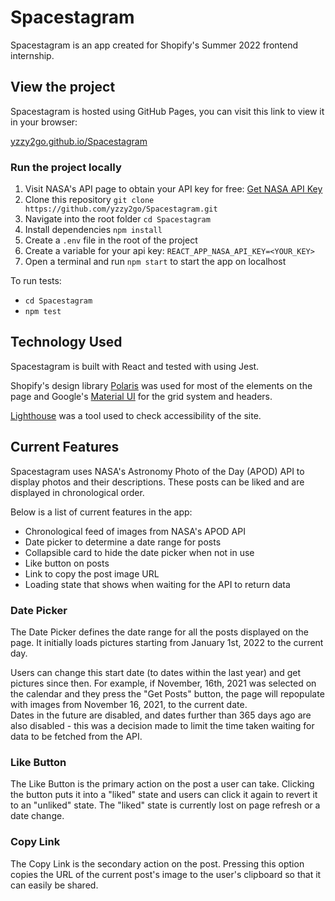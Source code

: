 # Spacestagram
Spacestagram is an app created for Shopify's Summer 2022 frontend internship.  


## View the project
Spacestagram is hosted using GitHub Pages, you can visit this link to view it in your browser: 

[yzzy2go.github.io/Spacestagram](https://yzzy2go.github.io/Spacestagram/)

### Run the project locally
1. Visit NASA's API page to obtain your API key for free: [Get NASA API Key](https://api.nasa.gov/) 
2. Clone this repository ```git clone https://github.com/yzzy2go/Spacestagram.git```
3. Navigate into the root folder ```cd Spacestagram```
4. Install dependencies ```npm install```
5. Create a ```.env``` file in the root of the project
6. Create a variable for your api key: ```REACT_APP_NASA_API_KEY=<YOUR_KEY>```
7. Open a terminal and run ```npm start``` to start the app on localhost

To run tests: 
* ```cd Spacestagram```
* ```npm test```


## Technology Used
Spacestagram is built with React and tested with using Jest.

Shopify's design library [Polaris](https://polaris.shopify.com/) was used for most of the elements on the page and Google's [Material UI](https://mui.com/) for the grid system and headers.  

[Lighthouse](https://developers.google.com/web/tools/lighthouse) was a tool used to check accessibility of the site. 


## Current Features
Spacestagram uses NASA's Astronomy Photo of the Day (APOD) API to display photos and their descriptions. These posts can be liked and are displayed in chronological order. 

Below is a list of current features in the app: 
* Chronological feed of images from NASA's APOD API
* Date picker to determine a date range for posts
* Collapsible card to hide the date picker when not in use
* Like button on posts
* Link to copy the post image URL
* Loading state that shows when waiting for the API to return data

### Date Picker
The Date Picker defines the date range for all the posts displayed on the page. It initially loads pictures starting from January 1st, 2022 to the current day. 

Users can change this start date (to dates within the last year) and get pictures since then. For example, if November, 16th, 2021 was selected on the calendar and they press the "Get Posts" button, the page will repopulate with images from November 16, 2021, to the current date.  
Dates in the future are disabled, and dates further than 365 days ago are also disabled - this was a decision made to limit the time taken waiting for data to be fetched from the API. 

### Like Button
The Like Button is the primary action on the post a user can take. Clicking the button puts it into a "liked" state and users can click it again to revert it to an "unliked" state. The "liked" state is currently lost on page refresh or a date change. 

### Copy Link
The Copy Link is the secondary action on the post. Pressing this option copies the URL of the current post's image to the user's clipboard so that it can easily be shared. 
